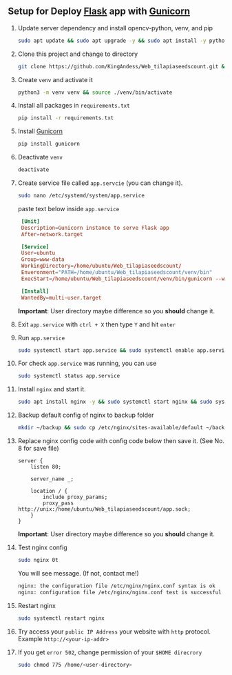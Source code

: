 ## Setup for Deploy [Flask](https://flask.palletsprojects.com/en/stable/) app with [Gunicorn](https://gunicorn.org/)

1. Update server dependency and install opencv-python, venv, and pip

   ```bash
   sudo apt update && sudo apt upgrade -y && sudo apt install -y python3-opencv python3-venv python3-pip
   ```

2. Clone this project and change to directory

   ```bash
   git clone https://github.com/KingAndess/Web_tilapiaseedscount.git && cd Web_tilapiaseedscount
   ```

3. Create `venv` and activate it

   ```bash
   python3 -m venv venv && source ./venv/bin/activate
   ```

4. Install all packages in `requirements.txt`
   ```bash
   pip install -r requirements.txt
   ```
5. Install [Gunicorn](https://gunicorn.org/)
   ```bash
   pip install gunicorn
   ```
6. Deactivate `venv`
   ```bash
   deactivate
   ```
7. Create service file called `app.servcie` (you can change it).

   ```bash
   sudo nano /etc/systemd/system/app.service
   ```

   paste text below inside `app.service`

   ```conf
    [Unit]
    Description=Gunicorn instance to serve Flask app
    After=network.target

    [Service]
    User=ubuntu
    Group=www-data
    WorkingDirectory=/home/ubuntu/Web_tilapiaseedscount/
    Enveronment="PATH=/home/ubuntu/Web_tilapiaseedscount/venv/bin"
    ExecStart=/home/ubuntu/Web_tilapiaseedscount/venv/bin/gunicorn --workers 3 --bind unix:app.sock wsgi:app

    [Install]
    WantedBy=multi-user.target
   ```

   **Important**: User directory maybe difference so you **should** change it.

8. Exit `app.service` with `ctrl + X` then type `Y` and hit `enter`
9. Run `app.service`

   ```bash
   sudo systemctl start app.service && sudo systemctl enable app.service
   ```

10. For check `app.service` was running, you can use
    ```bash
    sudo systemctl status app.service
    ```
11. Install `nginx` and start it.
    ```bash
    sudo apt install nginx -y && sudo systemctl start nginx && sudo systemctl enable nginx
    ```
12. Backup default config of nginx to backup folder
    ```bash
    mkdir ~/backup && sudo cp /etc/nginx/sites-available/default ~/backup
    ```
13. Replace nginx config code with config code below then save it. (See No. 8 for save file)

    ```
    server {
        listen 80;

        server_name _;

        location / {
            include proxy_params;
            proxy_pass http://unix:/home/ubuntu/Web_tilapiaseedscount/app.sock;
        }
    }
    ```

    **Important**: User directory maybe difference so you **should** change it.

14. Test nginx config
    ```bash
    sudo nginx 0t
    ```
    You will see message. (If not, contact me!)
    ```bash
    nginx: the configuration file /etc/nginx/nginx.conf syntax is ok
    nginx: configuration file /etc/nginx/nginx.conf test is successful
    ```
15. Restart nginx
    ```bash
    sudo systemctl restart nginx
    ```
16. Try access your `public IP Address` your website with `http` protocol. Example `http://<your-ip-addr>`
17. If you get `error 502`, change permission of your `$HOME direcrory`
    ```bash
    sudo chmod 775 /home/<user-directory>
    ```
